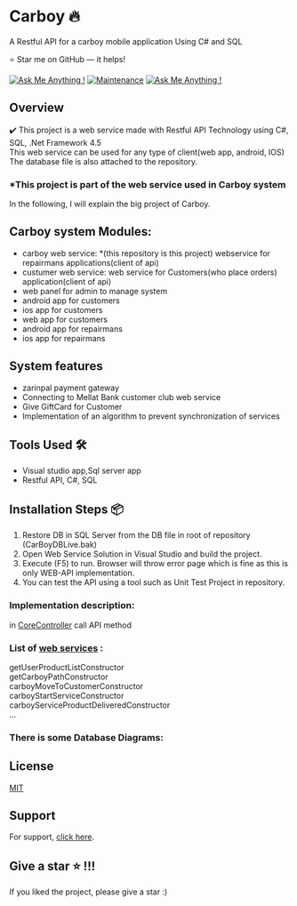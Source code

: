# Carboy 🔥
A Restful API for a carboy mobile application Using C# and SQL

:star: Star me on GitHub — it helps!

[![Ask Me Anything !](https://img.shields.io/badge/ask%20me-linkedin-1abc9c.svg)](https://www.linkedin.com/in/SoheilaSadeghian/)
[![Maintenance](https://img.shields.io/badge/maintained-yes-green.svg)](https://github.com/SoheilaSadeghian/SoheilaSadeghian.github.io)
[![Ask Me Anything !](https://img.shields.io/badge/production%20year-2019-1abc9c.svg)]()

## Overview

✔️ This project is a web service made with Restful API Technology using C#, SQL, .Net Framework 4.5\
    This web service can be used for any type of client(web app, android, IOS)\
    The database file is also attached to the repository.

 ### *This project is part of the web service used in Carboy system

In the following, I will explain the big project of Carboy.

## Carboy system Modules:
* carboy web service: *(this repository is this project)
webservice for repairmans applications(client of api)
* custumer web service:
web service for Customers(who place orders) application(client of api) 
* web panel for admin to manage system
* android app for customers
* ios app for customers
* web app for customers
* android app for repairmans
* ios app for repairmans

## System features
* zarinpal payment gateway 
* Connecting to Mellat Bank customer club web service
* Give GiftCard for Customer
* Implementation of an algorithm to prevent synchronization of services

## Tools Used 🛠️
*  Visual studio app,Sql server app
*  Restful API, C#, SQL

## Installation Steps 📦 
1. Restore DB in SQL Server from the DB file in root of repository (CarBoyDBLive.bak)<br/>
2. Open Web Service Solution in Visual Studio and build the project.<br/>
3. Execute (F5) to run. Browser will throw error page which is fine as this is only WEB-API implementation.<br/>
4. You can test the API using a tool such as Unit Test Project in repository.

### Implementation description:
 in [CoreController](https://github.com/soheilasadeghian/Carboy/blob/main/CarboyWebService/Controllers/CoreController.cs) call API method

### List of [web services](https://github.com/soheilasadeghian/Carboy/blob/main/CarboyWebService/Engine.cs) :
 getUserProductListConstructor\
 getCarboyPathConstructor\
 carboyMoveToCustomerConstructor\
 carboyStartServiceConstructor\
 carboyServiceProductDeliveredConstructor\
 ...

### There is some Database Diagrams:


## License
[MIT](https://github.com/soheilasadeghian/Carboy/blob/main/LICENSE)

## Support
For support, [click here](https://github.com/soheilasadeghian).

## Give a star ⭐️ !!!
If you liked the project, please give a star :)



